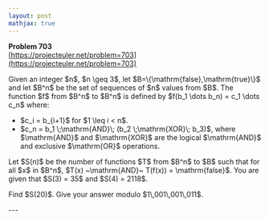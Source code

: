 ```yaml
---
layout: post
mathjax: true
---
```

**Problem 703**  
[https://projecteuler.net/problem=703](https://projecteuler.net/problem=703)

<p>Given an integer $n$, $n \geq 3$, let $B=\{\mathrm{false},\mathrm{true}\}$ and let $B^n$ be the set of sequences of $n$ values from $B$. The function $f$ from $B^n$ to $B^n$ is defined by $f(b_1 \dots b_n) = c_1 \dots c_n$ where:</p>
<ul>
<li>$c_i = b_{i+1}$ for $1 \leq i &lt; n$.</li>
<li>$c_n = b_1 \;\mathrm{AND}\; (b_2 \;\mathrm{XOR}\; b_3)$, where $\mathrm{AND}$ and $\mathrm{XOR}$ are the logical $\mathrm{AND}$ and exclusive $\mathrm{OR}$ operations.</li>
</ul>

<p>Let $S(n)$ be the number of functions $T$ from $B^n$ to $B$ such that for all $x$ in $B^n$, $T(x) ~\mathrm{AND}~ T(f(x)) = \mathrm{false}$.
You are given that $S(3) = 35$ and $S(4) = 2118$.</p>

<p>Find $S(20)$. Give your answer modulo $1\,001\,001\,011$.</p>
---

